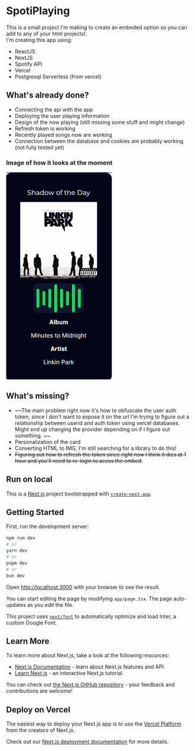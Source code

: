 # SpotiPlaying

This is a small project I'm making to create an embeded option so you can add to any of your html projects!.  
I'm creating this app using:
- ReactJS
- NextJS
- Spotify API
- Vercel
- Postgresql Serverless (from vercel)

## What's already done?
- Connecting the api with the app
- Deploying the user playing information
- Design of the now playing (still missing some stuff and might change)
- Refresh token is working
- Recently played songs now are working
- Connection between the database and cookies are probably working (not fully tested yet)
### Image of how it looks at the moment
<img src='./gitImgs/preview.png'>

## What's missing?
- ~~The main problem right now it's how to obfuscate the user auth token, since I don't want to expose it on the url I'm trying to figure out a relationship between userid and auth token using vercel databases. Might end up changing the provider depending on if I figure out something. ~~ 
- Personalization of the card
- Converting HTML to IMG, I'm still searching for a library to do this!
- ~~Figuring out how to refresh the token since right now I think it dies at 1 hour and you'll need to re-login to acess the embed.~~

## Run on local
This is a [Next.js](https://nextjs.org/) project bootstrapped with [`create-next-app`](https://github.com/vercel/next.js/tree/canary/packages/create-next-app).

## Getting Started

First, run the development server:

```bash
npm run dev
# or
yarn dev
# or
pnpm dev
# or
bun dev
```

Open [http://localhost:3000](http://localhost:3000) with your browser to see the result.

You can start editing the page by modifying `app/page.tsx`. The page auto-updates as you edit the file.

This project uses [`next/font`](https://nextjs.org/docs/basic-features/font-optimization) to automatically optimize and load Inter, a custom Google Font.

## Learn More

To learn more about Next.js, take a look at the following resources:

- [Next.js Documentation](https://nextjs.org/docs) - learn about Next.js features and API.
- [Learn Next.js](https://nextjs.org/learn) - an interactive Next.js tutorial.

You can check out [the Next.js GitHub repository](https://github.com/vercel/next.js/) - your feedback and contributions are welcome!

## Deploy on Vercel

The easiest way to deploy your Next.js app is to use the [Vercel Platform](https://vercel.com/new?utm_medium=default-template&filter=next.js&utm_source=create-next-app&utm_campaign=create-next-app-readme) from the creators of Next.js.

Check out our [Next.js deployment documentation](https://nextjs.org/docs/deployment) for more details.
